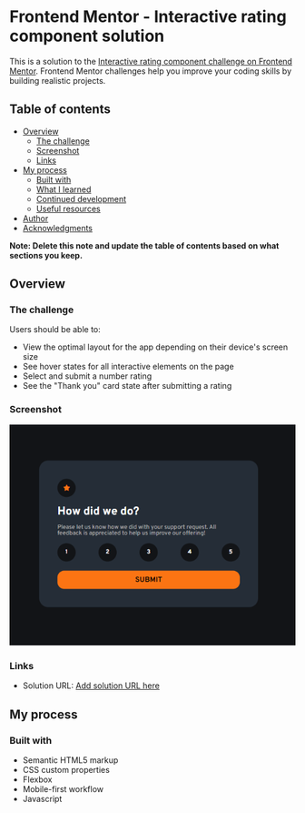 # Frontend Mentor - Interactive rating component solution

This is a solution to the [Interactive rating component challenge on Frontend Mentor](https://thomasphpn.github.io/interactive-rating-component/). Frontend Mentor challenges help you improve your coding skills by building realistic projects.

## Table of contents

- [Overview](#overview)
  - [The challenge](#the-challenge)
  - [Screenshot](#screenshot)
  - [Links](#links)
- [My process](#my-process)
  - [Built with](#built-with)
  - [What I learned](#what-i-learned)
  - [Continued development](#continued-development)
  - [Useful resources](#useful-resources)
- [Author](#author)
- [Acknowledgments](#acknowledgments)

**Note: Delete this note and update the table of contents based on what sections you keep.**

## Overview

### The challenge

Users should be able to:

- View the optimal layout for the app depending on their device's screen size
- See hover states for all interactive elements on the page
- Select and submit a number rating
- See the "Thank you" card state after submitting a rating

### Screenshot

![Mon screenshot !](./design/ma-solution.png)

### Links

- Solution URL: [Add solution URL here](https://thomasphpn.github.io/interactive-rating-component/)

## My process

### Built with

- Semantic HTML5 markup
- CSS custom properties
- Flexbox
- Mobile-first workflow
- Javascript
